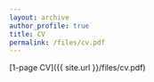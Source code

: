 ```yaml
---
layout: archive
author_profile: true
title: CV
permalink: /files/cv.pdf
---
```


[1-page CV]({{ site.url }}/files/cv.pdf)
